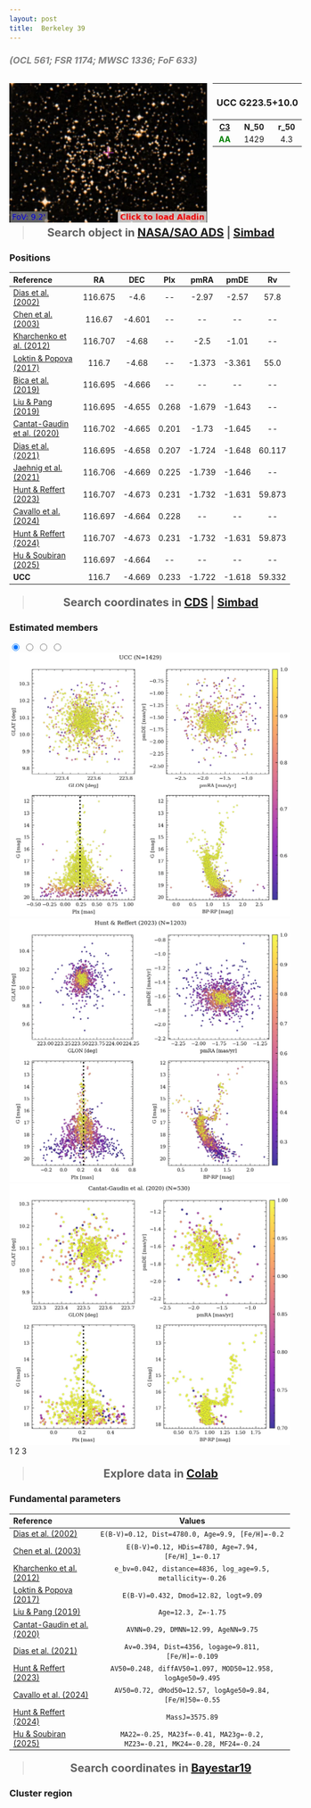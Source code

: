 ```yaml
---
layout: post
title:  Berkeley 39
---
```

<h3><span style="color: #808080;"><i>(OCL 561; FSR 1174; MWSC 1336; FoF 633)</i></span></h3><div style="display: flex; justify-content: space-between; width:720px;height:250px">
<div style="text-align: center;">

<!-- Static image + data attributes for FOV and target -->
<img id="aladin_img"
     data-umami-event="aladin_load"
     src="https://raw.githubusercontent.com/ucc23/Q3P/main/plots/aladin/berkeley39.webp"
     alt="Click to load Aladin Lite" 
     style="width:355px;height:250px; cursor: pointer;"
     data-fov="0.143" 
     data-target="116.7 -4.669"/>
<!-- Div to contain Aladin Lite viewer -->
<div id="aladin-lite-div" style="width:355px;height:250px;display:none;"></div>
<!-- Aladin Lite script (will be loaded after the image is clicked) -->
<script src="{{ site.baseurl }}/scripts/aladin_load.js"></script>

</div>
<!-- Left block -->

<table style="width:355px;height:250px;">
  <!-- Row 1 (title) -->
  <tr>
    <td colspan="5"><h3>UCC G223.5+10.0</h3></td>
  </tr>
  <!-- Row 2 -->
  <tr>
    <th style="text-align: center;"><a href="https://ucc.ar/faq#what-is-the-c3-parameter" title="Combined class">C3</a></th>
    <th style="text-align: center;"><div title="Stars with membership probability >50%">N_50</div></th>
    <th style="text-align: center;"><div title="Radius that contains half the members [arcmin]">r_50</div></th>
  </tr>
  <!-- Row 3 -->
  <tr>
    <td style="text-align: center;"><span style="color: green; font-weight: bold;">A</span><span style="color: green; font-weight: bold;">A</span></td>
    <td style="text-align: center;">1429</td>
    <td style="text-align: center;">4.3</td>
  </tr>
</table>
</div>

> <p style="text-align:center; font-weight: bold; font-size:20px">Search object in <a data-umami-event="nasa_search" href="https://ui.adsabs.harvard.edu/search/q=%20collection%3Aastronomy%20body%3A%22Berkeley%2039%22&sort=date%20desc%2C%20bibcode%20desc&p_=0" target="_blank">NASA/SAO ADS</a> | <a data-umami-event="simbad_search" href="https://simbad.cds.unistra.fr/simbad/sim-id-refs?Ident=berkeley39" target="_blank">Simbad</a></p>


### Positions

| Reference    | RA    | DEC   | Plx  | pmRA  | pmDE   |  Rv  |
| :---         | :---: | :---: | :---: | :---: | :---: | :---: |
|[Dias et al. (2002)](https://ui.adsabs.harvard.edu/abs/2002A%26A...389..871D) | 116.675 | -4.6 | -- | -2.97 | -2.57 | 57.8 |
|[Chen et al. (2003)](https://ui.adsabs.harvard.edu/abs/2003AJ....125.1397C) | 116.67 | -4.601 | -- | -- | -- | -- |
|[Kharchenko et al. (2012)](https://ui.adsabs.harvard.edu/abs/2012A%26A...543A.156K) | 116.707 | -4.68 | -- | -2.5 | -1.01 | -- |
|[Loktin & Popova (2017)](https://ui.adsabs.harvard.edu/abs/2017AstBu..72..257L) | 116.7 | -4.68 | -- | -1.373 | -3.361 | 55.0 |
|[Bica et al. (2019)](https://ui.adsabs.harvard.edu/abs/2019AJ....157...12B) | 116.695 | -4.666 | -- | -- | -- | -- |
|[Liu & Pang (2019)](https://ui.adsabs.harvard.edu/abs/2019ApJS..245...32L) | 116.695 | -4.655 | 0.268 | -1.679 | -1.643 | -- |
|[Cantat-Gaudin et al. (2020)](https://ui.adsabs.harvard.edu/abs/2020A%26A...640A...1C) | 116.702 | -4.665 | 0.201 | -1.73 | -1.645 | -- |
|[Dias et al. (2021)](https://ui.adsabs.harvard.edu/abs/2021MNRAS.504..356D) | 116.695 | -4.658 | 0.207 | -1.724 | -1.648 | 60.117 |
|[Jaehnig et al. (2021)](https://ui.adsabs.harvard.edu/abs/2021ApJ...923..129J) | 116.706 | -4.669 | 0.225 | -1.739 | -1.646 | -- |
|[Hunt & Reffert (2023)](https://ui.adsabs.harvard.edu/abs/2023A%26A...673A.114H) | 116.707 | -4.673 | 0.231 | -1.732 | -1.631 | 59.873 |
|[Cavallo et al. (2024)](https://ui.adsabs.harvard.edu/abs/2024AJ....167...12C) | 116.697 | -4.664 | 0.228 | -- | -- | -- |
|[Hunt & Reffert (2024)](https://ui.adsabs.harvard.edu/abs/2024A%26A...686A..42H) | 116.707 | -4.673 | 0.231 | -1.732 | -1.631 | 59.873 |
|[Hu & Soubiran (2025)](https://ui.adsabs.harvard.edu/abs/2025A%26A...699A.246H) | 116.697 | -4.664 | -- | -- | -- | -- |
| **UCC** |116.7 | -4.669 | 0.233 | -1.722 | -1.618 | 59.332 |

> <p style="text-align:center; font-weight: bold; font-size:20px">Search coordinates in <a data-umami-event="cds_coord_search" href="https://cdsportal.u-strasbg.fr/?target=116.7,-4.669" target="_blank">CDS</a> | <a data-umami-event="simbad_coord_search" href="https://simbad.cds.unistra.fr/mobile/object_list.html?coord=116.7%20-4.669&output=json&radius=5&userEntry=berkeley39" target="_blank">Simbad</a></p>

### Estimated members

<div class="carousel">
<input type="radio" name="radio-btn" id="slide1" checked>
<input type="radio" name="radio-btn" id="slide1">
<input type="radio" name="radio-btn" id="slide2">
<input type="radio" name="radio-btn" id="slide3">
<div class="slides">
<div class="slide">
<a href="https://raw.githubusercontent.com/ucc23/Q3P/main/plots/UCC/berkeley39.webp" target="_blank">
<img src="https://raw.githubusercontent.com/ucc23/Q3P/main/plots/UCC/berkeley39.webp" alt="Berkeley 39 UCC">
</a>
</div>
<div class="slide">
<a href="https://raw.githubusercontent.com/ucc23/Q3P/main/plots/HUNT23/berkeley39.webp" target="_blank">
<img src="https://raw.githubusercontent.com/ucc23/Q3P/main/plots/HUNT23/berkeley39.webp" alt="Berkeley 39 HUNT23">
</a>
</div>
<div class="slide">
<a href="https://raw.githubusercontent.com/ucc23/Q3P/main/plots/CANTAT20/berkeley39.webp" target="_blank">
<img src="https://raw.githubusercontent.com/ucc23/Q3P/main/plots/CANTAT20/berkeley39.webp" alt="Berkeley 39 CANTAT20">
</a>
</div>
</div>
<div class="indicators">
<label for="slide1">1</label>
<label for="slide2">2</label>
<label for="slide3">3</label>
</div>
</div>


> <p style="text-align:center; font-weight: bold; font-size:20px">Explore data in <a data-umami-event="colab" href="https://colab.research.google.com/github/ucc23/ucc/blob/main/assets/notebook.ipynb" target="_blank">Colab</a></p>


### Fundamental parameters

| Reference |  Values |
| :---      |  :---:  |
| [Dias et al. (2002)](https://ui.adsabs.harvard.edu/abs/2002A%26A...389..871D) | `E(B-V)=0.12, Dist=4780.0, Age=9.9, [Fe/H]=-0.2` |
| [Chen et al. (2003)](https://ui.adsabs.harvard.edu/abs/2003AJ....125.1397C) | `E(B-V)=0.12, HDis=4780, Age=7.94, [Fe/H]_1=-0.17` |
| [Kharchenko et al. (2012)](https://ui.adsabs.harvard.edu/abs/2012A%26A...543A.156K) | `e_bv=0.042, distance=4836, log_age=9.5, metallicity=-0.26` |
| [Loktin & Popova (2017)](https://ui.adsabs.harvard.edu/abs/2017AstBu..72..257L) | `E(B-V)=0.432, Dmod=12.82, logt=9.09` |
| [Liu & Pang (2019)](https://ui.adsabs.harvard.edu/abs/2019ApJS..245...32L) | `Age=12.3, Z=-1.75` |
| [Cantat-Gaudin et al. (2020)](https://ui.adsabs.harvard.edu/abs/2020A%26A...640A...1C) | `AVNN=0.29, DMNN=12.99, AgeNN=9.75` |
| [Dias et al. (2021)](https://ui.adsabs.harvard.edu/abs/2021MNRAS.504..356D) | `Av=0.394, Dist=4356, logage=9.811, [Fe/H]=-0.109` |
| [Hunt & Reffert (2023)](https://ui.adsabs.harvard.edu/abs/2023A%26A...673A.114H) | `AV50=0.248, diffAV50=1.097, MOD50=12.958, logAge50=9.495` |
| [Cavallo et al. (2024)](https://ui.adsabs.harvard.edu/abs/2024AJ....167...12C) | `AV50=0.72, dMod50=12.57, logAge50=9.84, [Fe/H]50=-0.55` |
| [Hunt & Reffert (2024)](https://ui.adsabs.harvard.edu/abs/2024A%26A...686A..42H) | `MassJ=3575.89` |
| [Hu & Soubiran (2025)](https://ui.adsabs.harvard.edu/abs/2025A%26A...699A.246H) | `MA22=-0.25, MA23f=-0.41, MA23g=-0.2, MZ23=-0.21, MK24=-0.28, MF24=-0.24` |

> <p style="text-align:center; font-weight: bold; font-size:20px">Search coordinates in <a data-umami-event="bayestar" href="http://argonaut.skymaps.info/query?lon=223.537%20&lat=10.082&coordsys=gal&mapname=bayestar2019" target="_blank">Bayestar19</a></p>


### Cluster region

<html lang="en">
  <body>
    <center>
    <div id="plot-params"
         data-oc-name="berkeley39"
         data-ra-center="116.7"
         data-dec-center="-4.67"
         data-rad-deg="4.3"
         data-plx="0.233">
    </div>
    <div id="plot-container">
        <div id="plot"></div>
    </div>
    <script defer type="module" src="{{ site.baseurl }}/scripts/radec_scatter.js"></script>
    </center>
  </body>
</html>
<br>
